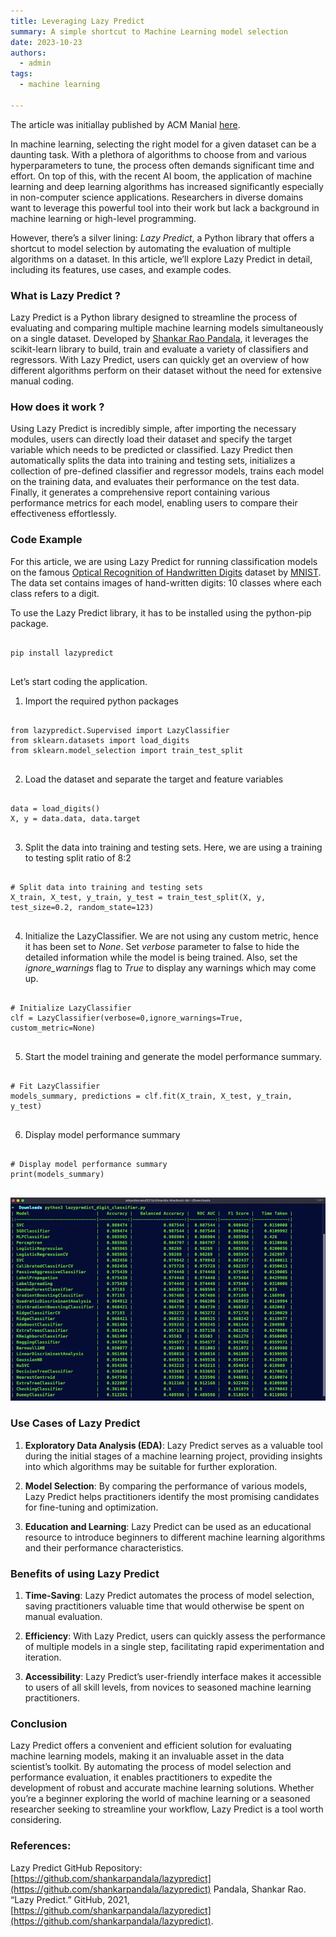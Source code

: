```yaml
---
title: Leveraging Lazy Predict
summary: A simple shortcut to Machine Learning model selection
date: 2023-10-23
authors:
  - admin
tags:
  - machine learning

---
```


The article was initiallay published by ACM Manial [here](https://medium.com/p/06efdc5054b2).

In machine learning, selecting the right model for a given dataset can be a daunting task. With a plethora of algorithms to choose from and various hyperparameters to tune, the process often demands significant time and effort. On top of this, with the recent AI boom, the application of machine learning and deep learning algorithms has increased significantly especially in non-computer science applications. Researchers in diverse domains want to leverage this powerful tool into their work but lack a background in machine learning or high-level programming.

However, there’s a silver lining: _Lazy Predict_, a Python library that offers a shortcut to model selection by automating the evaluation of multiple algorithms on a dataset. In this article, we’ll explore Lazy Predict in detail, including its features, use cases, and example codes.

### What is Lazy Predict ?

Lazy Predict is a Python library designed to streamline the process of evaluating and comparing multiple machine learning models simultaneously on a single dataset. Developed by [Shankar Rao Pandala](https://github.com/shankarpandala), it leverages the scikit-learn library to build, train and evaluate a variety of classifiers and regressors. With Lazy Predict, users can quickly get an overview of how different algorithms perform on their dataset without the need for extensive manual coding.

### How does it work ?

Using Lazy Predict is incredibly simple, after importing the necessary modules, users can directly load their dataset and specify the target variable which needs to be predicted or classified. Lazy Predict then automatically splits the data into training and testing sets, initializes a collection of pre-defined classifier and regressor models, trains each model on the training data, and evaluates their performance on the test data. Finally, it generates a comprehensive report containing various performance metrics for each model, enabling users to compare their effectiveness effortlessly.

### Code Example

For this article, we are using Lazy Predict for running classification models on the famous [Optical Recognition of Handwritten Digits](https://archive.ics.uci.edu/dataset/80/optical+recognition+of+handwritten+digits) dataset by [MNIST](https://yann.lecun.com/exdb/mnist/). The data set contains images of hand-written digits: 10 classes where each class refers to a digit.

To use the Lazy Predict library, it has to be installed using the python-pip package.

<div class="highlight">
<pre class="chroma">
<code>
pip install lazypredict
</code>
</pre>
</div>

Let’s start coding the application.

1. Import the required python packages

<div class="highlight">
<pre class="chroma">
<code>
from lazypredict.Supervised import LazyClassifier
from sklearn.datasets import load_digits
from sklearn.model_selection import train_test_split
</code>
</pre>
</div>

2. Load the dataset and separate the target and feature variables

<div class="highlight">
<pre class="chroma">
<code>
data = load_digits()
X, y = data.data, data.target
</code>
</pre>
</div>

3. Split the data into training and testing sets. Here, we are using a training to testing split ratio of 8:2

<div class="highlight">
<pre class="chroma">
<code>
# Split data into training and testing sets
X_train, X_test, y_train, y_test = train_test_split(X, y, test_size=0.2, random_state=123)
</code>
</pre>
</div>

4. Initialize the LazyClassifier. We are not using any custom metric, hence it has been set to _None_. Set _verbose_ parameter to false to hide the detailed information while the model is being trained. Also, set the *ignore_warnings* flag to _True_ to display any warnings which may come up.

<div class="highlight">
<pre class="chroma">
<code>
# Initialize LazyClassifier
clf = LazyClassifier(verbose=0,ignore_warnings=True, custom_metric=None)
</code>
</pre>
</div>

5. Start the model training and generate the model performance summary.

<div class="highlight">
<pre class="chroma">
<code>
# Fit LazyClassifier
models_summary, predictions = clf.fit(X_train, X_test, y_train, y_test)
</code>
</pre>
</div>

6. Display model performance summary

<div class="highlight">
<pre class="chroma">
<code>
# Display model performance summary
print(models_summary)
</code>
</pre>
</div>

![Lazy Predict Results](lazy.webp)

### Use Cases of Lazy Predict
1. **Exploratory Data Analysis (EDA)**: Lazy Predict serves as a valuable tool during the initial stages of a machine learning project, providing insights into which algorithms may be suitable for further exploration.

2. **Model Selection**: By comparing the performance of various models, Lazy Predict helps practitioners identify the most promising candidates for fine-tuning and optimization.

3. **Education and Learning**: Lazy Predict can be used as an educational resource to introduce beginners to different machine learning algorithms and their performance characteristics.

### Benefits of using Lazy Predict
1. **Time-Saving**: Lazy Predict automates the process of model selection, saving practitioners valuable time that would otherwise be spent on manual evaluation.

2. **Efficiency**: With Lazy Predict, users can quickly assess the performance of multiple models in a single step, facilitating rapid experimentation and iteration.

3. **Accessibility**: Lazy Predict’s user-friendly interface makes it accessible to users of all skill levels, from novices to seasoned machine learning practitioners.


### Conclusion
Lazy Predict offers a convenient and efficient solution for evaluating machine learning models, making it an invaluable asset in the data scientist’s toolkit. By automating the process of model selection and performance evaluation, it enables practitioners to expedite the development of robust and accurate machine learning solutions. Whether you’re a beginner exploring the world of machine learning or a seasoned researcher seeking to streamline your workflow, Lazy Predict is a tool worth considering.

### References:
Lazy Predict GitHub Repository: [https://github.com/shankarpandala/lazypredict](https://github.com/shankarpandala/lazypredict)
Pandala, Shankar Rao. “Lazy Predict.” GitHub, 2021, [https://github.com/shankarpandala/lazypredict](https://github.com/shankarpandala/lazypredict).


